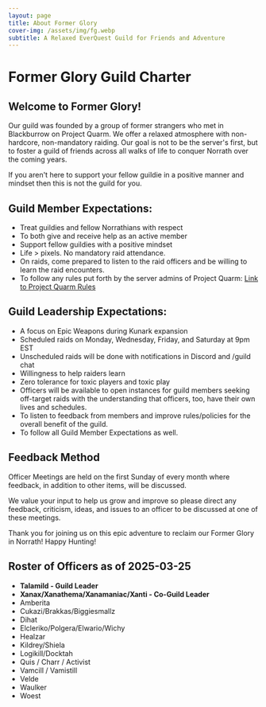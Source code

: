 ```yaml
---
layout: page
title: About Former Glory
cover-img: /assets/img/fg.webp
subtitle: A Relaxed EverQuest Guild for Friends and Adventure
---
```


# Former Glory Guild Charter

## Welcome to Former Glory!

Our guild was founded by a group of former strangers who met in Blackburrow on Project Quarm. We offer a relaxed atmosphere with non-hardcore, non-mandatory raiding. Our goal is not to be the server's first, but to foster a guild of friends across all walks of life to conquer Norrath over the coming years.

If you aren't here to support your fellow guildie in a positive manner and mindset then this is not the guild for you. 

## Guild Member Expectations:

- Treat guildies and fellow Norrathians with respect
- To both give and receive help as an active member
- Support fellow guildies with a positive mindset
- Life > pixels. No mandatory raid attendance.
- On raids, come prepared to listen to the raid officers and be willing to learn the raid encounters.
- To follow any rules put forth by the server admins of Project Quarm: [Link to Project Quarm Rules](https://discord.com/channels/1133452007412334643/1135970415852924958)


## Guild Leadership Expectations:

- A focus on Epic Weapons during Kunark expansion
- Scheduled raids on Monday, Wednesday, Friday, and Saturday at 9pm EST
- Unscheduled raids will be done with notifications in Discord and /guild chat
- Willingness to help raiders learn
- Zero tolerance for toxic players and toxic play
- Officers will be available to open instances for guild members seeking off-target raids with the understanding that officers, too, have their own lives and schedules.
- To listen to feedback from members and improve rules/policies for the overall benefit of the guild.
- To follow all Guild Member Expectations as well.

	
## Feedback Method

Officer Meetings are held on the first Sunday of every month where feedback, in addition to other items, will be discussed.

We value your input to help us grow and improve so please direct any feedback, criticism, ideas, and issues to an officer to be discussed at one of these meetings.

Thank you for joining us on this epic adventure to reclaim our Former Glory in Norrath! Happy Hunting!

## Roster of Officers as of 2025-03-25

- **Talamild - Guild Leader**
- **Xanax/Xanathema/Xanamaniac/Xanti - Co-Guild Leader**
- Amberita
- Cukazi/Brakkas/Biggiesmallz
- Dihat
- Elcleriko/Polgera/Elwario/Wichy
- Healzar
- Kildrey/Shiela
- Logikill/Docktah
- Quis / Charr / Activist
- Vamcill / Vamistill
- Velde
- Waulker
- Woest
